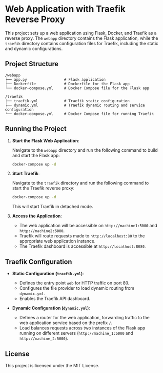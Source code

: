 # Web Application with Traefik Reverse Proxy

This project sets up a web application using Flask, Docker, and Traefik as a reverse proxy. The `webapp` directory contains the Flask application, while the `traefik` directory contains configuration files for Traefik, including the static and dynamic configurations.

## Project Structure

```plaintext
/webapp
├── app.py                 # Flask application
├── Dockerfile             # Dockerfile for the Flask app
└── docker-compose.yml     # Docker Compose file for the Flask app

/traefik
├── traefik.yml            # Traefik static configuration
├── dynamic.yml            # Traefik dynamic routing and service configuration
└── docker-compose.yml     # Docker Compose file for running Traefik
```


## Running the Project

1. **Start the Flask Web Application**:

   Navigate to the `webapp` directory and run the following command to build and start the Flask app:

   ```bash
   docker-compose up -d
   ```

2. **Start Traefik**:

   Navigate to the `traefik` directory and run the following command to start the Traefik reverse proxy:

   ```bash
   docker-compose up -d
   ```

   This will start Traefik in detached mode.

3. **Access the Application**:

   - The web application will be accessible on `http://machine1:5000` and `http://machine2:5000`.
   - Traefik will route requests made to `http://localhost:80` to the appropriate web application instance.
   - The Traefik dashboard is accessible at `http://localhost:8080`.

## Traefik Configuration

- **Static Configuration (`traefik.yml`)**:
  - Defines the entry point `web` for HTTP traffic on port 80.
  - Configures the file provider to load dynamic routing from `dynamic.yml`.
  - Enables the Traefik API dashboard.

- **Dynamic Configuration (`dynamic.yml`)**:
  - Defines a router for the web application, forwarding traffic to the web application service based on the prefix `/`.
  - Load balances requests across two instances of the Flask app running on different servers (`http://machine_1:5000` and `http://machine_2:5000`).



## License

This project is licensed under the MIT License.